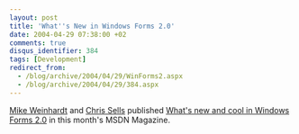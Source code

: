 ```yaml
---
layout: post
title: 'What''s New in Windows Forms 2.0'
date: 2004-04-29 07:38:00 +02
comments: true
disqus_identifier: 384
tags: [Development]
redirect_from:
  - /blog/archive/2004/04/29/WinForms2.aspx
  - /blog/archive/2004/04/29/384.aspx
---
```


[Mike Weinhardt](http://www.mikedub.net/windowsformsredux/) and [Chris Sells](http://www.sellsbrothers.com/news/showTopic.aspx?ixTopic=1291) published [What's new and cool in Windows Forms 2.0](http://msdn.microsoft.com/msdnmag/issues/04/05/NETFramework20/default.aspx) in this month's MSDN Magazine.

